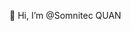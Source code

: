 👋 Hi, I’m @Somnitec QUAN


<!---
SomnitecQUAN/SomnitecQUAN is a ✨ special ✨ repository because its `README.md` (this file) appears on your GitHub profile.
You can click the Preview link to take a look at your changes.
--->
